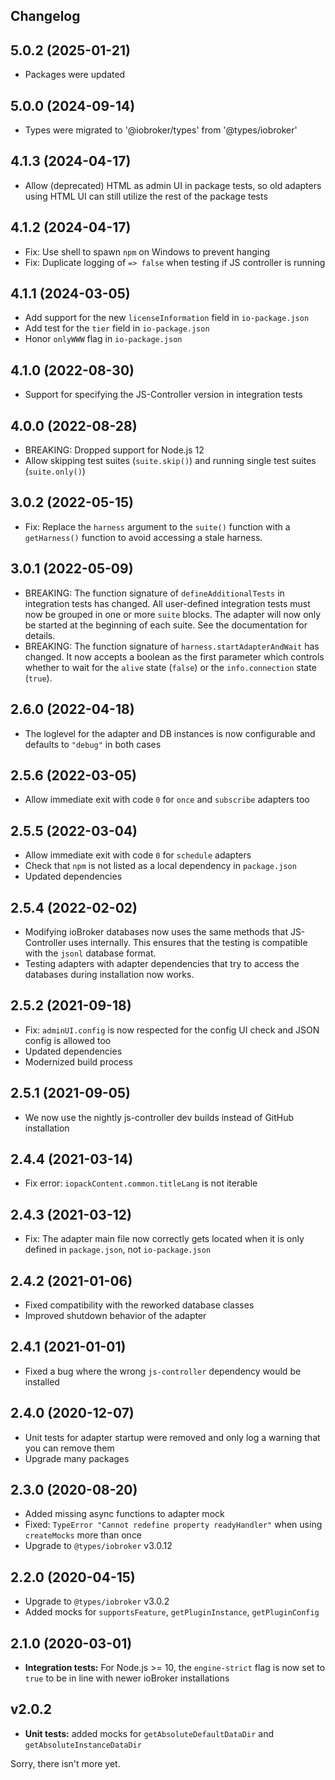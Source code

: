 ## Changelog

<!--
	PLACEHOLDER for the next version:
	## **WORK IN PROGRESS**
-->
## 5.0.2 (2025-01-21)
* Packages were updated

## 5.0.0 (2024-09-14)
* Types were migrated to '@iobroker/types' from '@types/iobroker'

## 4.1.3 (2024-04-17)
* Allow (deprecated) HTML as admin UI in package tests, so old adapters using HTML UI can still utilize the rest of the package tests

## 4.1.2 (2024-04-17)
* Fix: Use shell to spawn `npm` on Windows to prevent hanging
* Fix: Duplicate logging of `=> false` when testing if JS controller is running

## 4.1.1 (2024-03-05)
* Add support for the new `licenseInformation` field in `io-package.json`
* Add test for the `tier` field in `io-package.json`
* Honor `onlyWWW` flag in `io-package.json`

## 4.1.0 (2022-08-30)
* Support for specifying the JS-Controller version in integration tests

## 4.0.0 (2022-08-28)
* BREAKING: Dropped support for Node.js 12
* Allow skipping test suites (`suite.skip()`) and running single test suites (`suite.only()`)

## 3.0.2 (2022-05-15)
* Fix: Replace the `harness` argument to the `suite()` function with a `getHarness()` function to avoid accessing a stale harness.

## 3.0.1 (2022-05-09)
* BREAKING: The function signature of `defineAdditionalTests` in integration tests has changed. All user-defined integration tests must now be grouped in one or more `suite` blocks. The adapter will now only be started at the beginning of each suite. See the documentation for details.
* BREAKING: The function signature of `harness.startAdapterAndWait` has changed. It now accepts a boolean as the first parameter which controls whether to wait for the `alive` state (`false`) or the `info.connection` state (`true`).

## 2.6.0 (2022-04-18)
* The loglevel for the adapter and DB instances is now configurable and defaults to `"debug"` in both cases

## 2.5.6 (2022-03-05)
* Allow immediate exit with code `0` for `once` and `subscribe` adapters too

## 2.5.5 (2022-03-04)
* Allow immediate exit with code `0` for `schedule` adapters
* Check that `npm` is not listed as a local dependency in `package.json`
* Updated dependencies

## 2.5.4 (2022-02-02)
* Modifying ioBroker databases now uses the same methods that JS-Controller uses internally. This ensures that the testing is compatible with the `jsonl` database format.
* Testing adapters with adapter dependencies that try to access the databases during installation now works.

## 2.5.2 (2021-09-18)
* Fix: `adminUI.config` is now respected for the config UI check and JSON config is allowed too
* Updated dependencies
* Modernized build process

## 2.5.1 (2021-09-05)
* We now use the nightly js-controller dev builds instead of GitHub installation

## 2.4.4 (2021-03-14)
* Fix error: `iopackContent.common.titleLang` is not iterable

## 2.4.3 (2021-03-12)
* Fix: The adapter main file now correctly gets located when it is only defined in `package.json`, not `io-package.json`

## 2.4.2 (2021-01-06)
* Fixed compatibility with the reworked database classes
* Improved shutdown behavior of the adapter

## 2.4.1 (2021-01-01)
* Fixed a bug where the wrong `js-controller` dependency would be installed

## 2.4.0 (2020-12-07)
* Unit tests for adapter startup were removed and only log a warning that you can remove them
* Upgrade many packages

## 2.3.0 (2020-08-20)
* Added missing async functions to adapter mock
* Fixed: `TypeError "Cannot redefine property readyHandler"` when using `createMocks` more than once
* Upgrade to `@types/iobroker` v3.0.12

## 2.2.0 (2020-04-15)
* Upgrade to `@types/iobroker` v3.0.2
* Added mocks for `supportsFeature`, `getPluginInstance`, `getPluginConfig`

## 2.1.0 (2020-03-01)
* **Integration tests:** For Node.js >= 10, the `engine-strict` flag is now set to `true` to be in line with newer ioBroker installations

## v2.0.2
* **Unit tests:** added mocks for `getAbsoluteDefaultDataDir` and `getAbsoluteInstanceDataDir`

Sorry, there isn't more yet.
